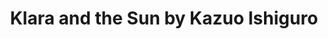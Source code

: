 ---
title: Klara and the Sun by Kazuo Ishiguro
categories: [Fiction Literature,Fantasy Novel]
tags: [⭐⭐⭐⭐☆☆☆☆☆☆ 4/10,England,Novel,Ishiguro,Speculative Fiction]
---